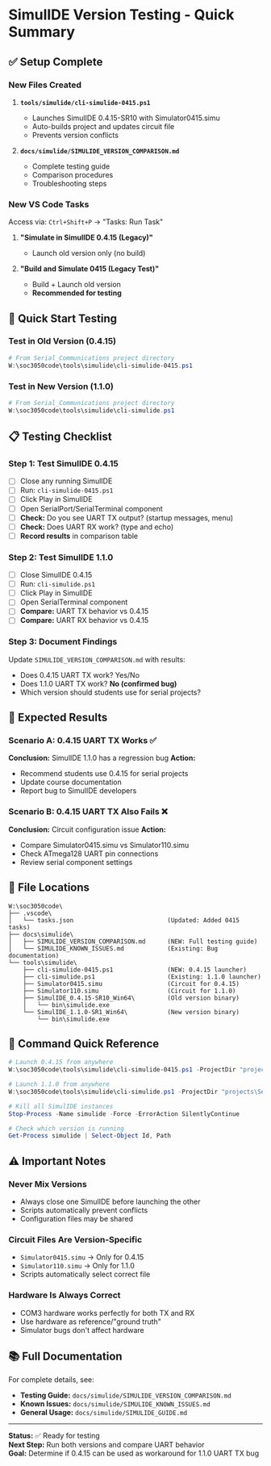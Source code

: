 # SimulIDE Version Testing - Quick Summary

## ✅ Setup Complete

### New Files Created
1. **`tools/simulide/cli-simulide-0415.ps1`**
   - Launches SimulIDE 0.4.15-SR10 with Simulator0415.simu
   - Auto-builds project and updates circuit file
   - Prevents version conflicts

2. **`docs/simulide/SIMULIDE_VERSION_COMPARISON.md`**
   - Complete testing guide
   - Comparison procedures
   - Troubleshooting steps

### New VS Code Tasks
Access via: `Ctrl+Shift+P` → "Tasks: Run Task"

1. **"Simulate in SimulIDE 0.4.15 (Legacy)"**
   - Launch old version only (no build)
   
2. **"Build and Simulate 0415 (Legacy Test)"**
   - Build + Launch old version
   - **Recommended for testing**

## 🚀 Quick Start Testing

### Test in Old Version (0.4.15)
```powershell
# From Serial_Communications project directory
W:\soc3050code\tools\simulide\cli-simulide-0415.ps1
```

### Test in New Version (1.1.0)
```powershell
# From Serial_Communications project directory
W:\soc3050code\tools\simulide\cli-simulide.ps1
```

## 📋 Testing Checklist

### Step 1: Test SimulIDE 0.4.15
- [ ] Close any running SimulIDE
- [ ] Run: `cli-simulide-0415.ps1`
- [ ] Click Play in SimulIDE
- [ ] Open SerialPort/SerialTerminal component
- [ ] **Check:** Do you see UART TX output? (startup messages, menu)
- [ ] **Check:** Does UART RX work? (type and echo)
- [ ] **Record results** in comparison table

### Step 2: Test SimulIDE 1.1.0
- [ ] Close SimulIDE 0.4.15
- [ ] Run: `cli-simulide.ps1`
- [ ] Click Play in SimulIDE
- [ ] Open SerialTerminal component
- [ ] **Compare:** UART TX behavior vs 0.4.15
- [ ] **Compare:** UART RX behavior vs 0.4.15

### Step 3: Document Findings
Update `SIMULIDE_VERSION_COMPARISON.md` with results:
- Does 0.4.15 UART TX work? Yes/No
- Does 1.1.0 UART TX work? **No (confirmed bug)**
- Which version should students use for serial projects?

## 🎯 Expected Results

### Scenario A: 0.4.15 UART TX Works ✅
**Conclusion:** SimulIDE 1.1.0 has a regression bug
**Action:**
- Recommend students use 0.4.15 for serial projects
- Update course documentation
- Report bug to SimulIDE developers

### Scenario B: 0.4.15 UART TX Also Fails ❌
**Conclusion:** Circuit configuration issue
**Action:**
- Compare Simulator0415.simu vs Simulator110.simu
- Check ATmega128 UART pin connections
- Review serial component settings

## 📁 File Locations

```
W:\soc3050code\
├── .vscode\
│   └── tasks.json                          (Updated: Added 0415 tasks)
├── docs\simulide\
│   ├── SIMULIDE_VERSION_COMPARISON.md      (NEW: Full testing guide)
│   └── SIMULIDE_KNOWN_ISSUES.md            (Existing: Bug documentation)
└── tools\simulide\
    ├── cli-simulide-0415.ps1               (NEW: 0.4.15 launcher)
    ├── cli-simulide.ps1                    (Existing: 1.1.0 launcher)
    ├── Simulator0415.simu                  (Circuit for 0.4.15)
    ├── Simulator110.simu                   (Circuit for 1.1.0)
    ├── SimulIDE_0.4.15-SR10_Win64\         (Old version binary)
    │   └── bin\simulide.exe
    └── SimulIDE_1.1.0-SR1_Win64\           (New version binary)
        └── bin\simulide.exe
```

## 🔧 Command Quick Reference

```powershell
# Launch 0.4.15 from anywhere
W:\soc3050code\tools\simulide\cli-simulide-0415.ps1 -ProjectDir "projects\Serial_Communications"

# Launch 1.1.0 from anywhere
W:\soc3050code\tools\simulide\cli-simulide.ps1 -ProjectDir "projects\Serial_Communications"

# Kill all SimulIDE instances
Stop-Process -Name simulide -Force -ErrorAction SilentlyContinue

# Check which version is running
Get-Process simulide | Select-Object Id, Path
```

## ⚠️ Important Notes

### Never Mix Versions
- Always close one SimulIDE before launching the other
- Scripts automatically prevent conflicts
- Configuration files may be shared

### Circuit Files Are Version-Specific
- `Simulator0415.simu` → Only for 0.4.15
- `Simulator110.simu` → Only for 1.1.0
- Scripts automatically select correct file

### Hardware Is Always Correct
- COM3 hardware works perfectly for both TX and RX
- Use hardware as reference/"ground truth"
- Simulator bugs don't affect hardware

## 📚 Full Documentation

For complete details, see:
- **Testing Guide:** `docs/simulide/SIMULIDE_VERSION_COMPARISON.md`
- **Known Issues:** `docs/simulide/SIMULIDE_KNOWN_ISSUES.md`
- **General Usage:** `docs/simulide/SIMULIDE_GUIDE.md`

---

**Status:** ✅ Ready for testing  
**Next Step:** Run both versions and compare UART behavior  
**Goal:** Determine if 0.4.15 can be used as workaround for 1.1.0 UART TX bug
